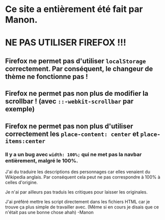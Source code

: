 # Ce site a entièrement été fait par Manon.

# NE PAS UTILISER FIREFOX !!!
## Firefox ne permet pas d'utiliser ```localStorage``` correctement. Par conséquent, le changeur de thème ne fonctionne pas !
## Firefox ne permet pas non plus de modifier la scrollbar ! (avec ```::-webkit-scrollbar``` par exemple)
## Firefox ne permet pas non plus d'utiliser correctement les ```place-content: center``` et ```place-items:center```

### Il y a un bug avec ```width: 100%;``` qui ne met pas la navbar entièrement, malgré le 100%.

J'ai du traduire les descriptions des personnages car elles venaient du Wikipedia anglais.
Par conséquent cela peut ne pas correspondre à 100% à celles d'origine.

Je n'ai par ailleurs pas traduis les critiques pour laisser les originales.

J'ai préféré mettre les script directement dans les fichiers HTML car je trouve ça plus simple de travailler avec.
(Même si en cours je disais que ce n'était pas une bonne chose ahah)
-Manon
